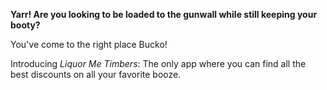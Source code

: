 **Yarr! Are you looking to be loaded to the gunwall while still keeping your booty?**

You've come to the right place Bucko!

Introducing *Liquor Me Timbers*: The only app where you can find all the best discounts on all your favorite booze.

